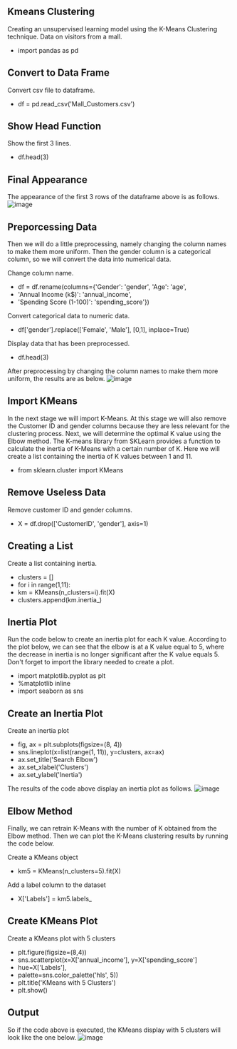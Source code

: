 ## Kmeans Clustering
Creating an unsupervised learning model using the K-Means Clustering technique. Data on visitors from a mall.
- import pandas as pd

## Convert to Data Frame
Convert csv file to dataframe.
- df = pd.read_csv('Mall_Customers.csv')

## Show Head Function
Show the first 3 lines.
- df.head(3)

## Final Appearance
The appearance of the first 3 rows of the dataframe above is as follows.
![image](https://github.com/diantyapitaloka/Kmeans-Clustering/assets/147487436/510ce9fb-d8fb-43de-bc25-d90e7d1adfad)

## Preporcessing Data
Then we will do a little preprocessing, namely changing the column names to make them more uniform. Then the gender column is a categorical column, so we will convert the data into numerical data.

Change column name.
- df = df.rename(columns={'Gender': 'gender', 'Age': 'age',
- 'Annual Income (k$)': 'annual_income',
- 'Spending Score (1-100)': 'spending_score'})
 
Convert categorical data to numeric data.
- df['gender'].replace(['Female', 'Male'], [0,1], inplace=True)
 
Display data that has been preprocessed.
- df.head(3)

After preprocessing by changing the column names to make them more uniform, the results are as below.
![image](https://github.com/diantyapitaloka/Kmeans-Clustering/assets/147487436/7b5791e0-9fc0-45be-b529-0e8a051fcb34)

## Import KMeans
In the next stage we will import K-Means. At this stage we will also remove the Customer ID and gender columns because they are less relevant for the clustering process. Next, we will determine the optimal K value using the Elbow method. The K-means library from SKLearn provides a function to calculate the inertia of K-Means with a certain number of K. Here we will create a list containing the inertia of K values between 1 and 11.

- from sklearn.cluster import KMeans

## Remove Useless Data
Remove customer ID and gender columns.
- X = df.drop(['CustomerID', 'gender'], axis=1)

## Creating a List
Create a list containing inertia.
- clusters = []
- for i in range(1,11):
- km = KMeans(n_clusters=i).fit(X)
- clusters.append(km.inertia_)

## Inertia Plot
Run the code below to create an inertia plot for each K value. According to the plot below, we can see that the elbow is at a K value equal to 5, where the decrease in inertia is no longer significant after the K value equals 5. Don't forget to import the library needed to create a plot.

- import matplotlib.pyplot as plt
- %matplotlib inline
- import seaborn as sns

## Create an Inertia Plot
Create an inertia plot
- fig, ax = plt.subplots(figsize=(8, 4))
- sns.lineplot(x=list(range(1, 11)), y=clusters, ax=ax)
- ax.set_title('Search Elbow')
- ax.set_xlabel('Clusters')
- ax.set_ylabel('Inertia')

The results of the code above display an inertia plot as follows.
![image](https://github.com/diantyapitaloka/Kmeans-Clustering/assets/147487436/b3e48bfb-9f25-49a7-bd02-21f8f597a839)

## Elbow Method
Finally, we can retrain K-Means with the number of K obtained from the Elbow method. Then we can plot the K-Means clustering results by running the code below.

Create a KMeans object
- km5 = KMeans(n_clusters=5).fit(X)
 
Add a label column to the dataset
- X['Labels'] = km5.labels_

## Create KMeans Plot
Create a KMeans plot with 5 clusters
- plt.figure(figsize=(8,4))
- sns.scatterplot(x=X['annual_income'], y=X['spending_score']
- hue=X['Labels'],
- palette=sns.color_palette('hls', 5))
- plt.title('KMeans with 5 Clusters')
- plt.show()

## Output
So if the code above is executed, the KMeans display with 5 clusters will look like the one below.
![image](https://github.com/diantyapitaloka/Kmeans-Clustering/assets/147487436/6bf9a724-dc93-47d8-aecb-f3219f455ef1)



